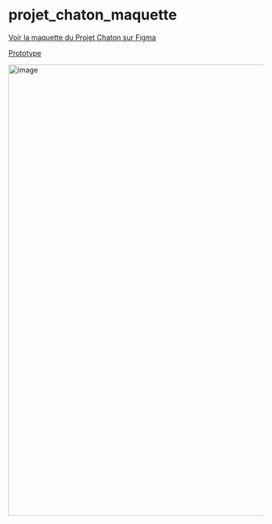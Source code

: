 # projet_chaton_maquette

[Voir la maquette du Projet Chaton sur Figma](https://www.figma.com/design/5wRSBMnk1lmHlhvapg7Mqo/Projet-Chaton?node-id=0-1&node-type=canvas&t=3cvBV6ueYO5duOgj-0)

[Prototype](https://www.figma.com/proto/5wRSBMnk1lmHlhvapg7Mqo/Projet-Chaton?node-id=66-2973&starting-point-node-id=66%3A2973)

<img width="890" alt="image" src="https://github.com/user-attachments/assets/5f894671-aa2f-4654-8785-2dd252825c46">


